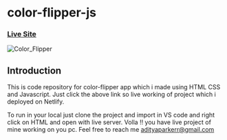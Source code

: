 # color-flipper-js
### [Live Site](https://flip-background-color.netlify.app)

![Color_Flipper](https://ibb.co/JHzXBhk)

## Introduction
This is code repository for color-flipper app which i made using HTML CSS and Javascript. 
Just click the above link so live working of project which i deployed on Netlify.

To run in your local just clone the project and import in VS code and right click on HTML and open with live server. 
Volla !! you have live project of mine working on you pc.
Feel free to reach me adityaparkerr@gmail.com
